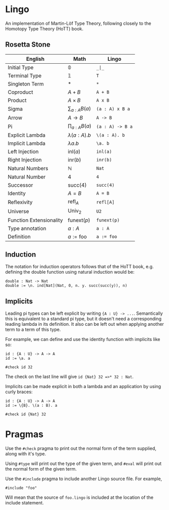 # Lingo

An implementation of Martin-Löf Type Theory, following closely to the Homotopy Type Theory (HoTT) book.

## Rosetta Stone

| English                 | Math                 | Lingo            |
|-------------------------|----------------------|------------------|
| Initial Type            | $\mathbb{0}$         | `_\|_`           |
| Terminal Type           | $\mathbb{1}$         | `T`              |
| Singleton Term          | $\ast$               | `*`              |
| Coproduct               | $A + B$              | `A + B`          |
| Product                 | $A \times B$         | `A x B`          |
| Sigma                   | $\sum_{a : A} B(a)$  | `(a : A) x B a`  |
| Arrow                   | $A \rightarrow B$    | `A -> B`         |
| Pi                      | $\prod_{a : A} B(a)$ | `(a : A) -> B a` |
| Explicit Lambda         | $\lambda (a : A). b$ | `\(a : A). b`    |
| Implicit Lambda         | $\lambda a. b$       | `\a. b`          |
| Left Injection          | $\text{inl}(a)$      | `inl(a)`         |
| Right Injection         | $\text{inr}(b)$      | `inr(b)`         |
| Natural Numbers         | $\mathbb{N}$         | `Nat`            |
| Natural Number          | $4$                  | `4`              |
| Successor               | $\text{succ}(4)$     | `succ(4)`        |
| Identity                | $A = B$              | `A = B`          |
| Reflexivity             | $\text{refl}_A$      | `refl[A]`        |
| Universe                | $\text{Univ}_2$      | `U2`             |
| Function Extensionality | $\text{funext}(p)$   | `funext(p)`      |
| Type annotation         | $a : A$              | `a : A`          |
| Definition              | $a := \text{foo}$    | `a := foo`       |

## Induction

The notation for induction operators follows that of the HoTT book, e.g. defining the double function using natural induction would be:

```
double : Nat -> Nat
double := \n. ind[Nat](Nat, 0, n. y. succ(succ(y)), n)
```

## Implicits

Leading pi types can be left explicit by writing `{A : U} -> ...`. Semantically this is equivalent to a standard pi type, but it doesn't need a corresponding leading lambda in its definition. It also can be left out when applying another term to a term of this type.

For example, we can define and use the identity function with implicits like so:

```
id : {A : U} -> A -> A
id := \a. a

#check id 32
```

The check on the last line will give `id {Nat} 32 =>* 32 : Nat`.

Implicits can be made explicit in both a lambda and an application by using curly braces:

```
id : {A : U} -> A -> A
id := \{B}. \(a : B). a

#check id {Nat} 32
```

# Pragmas

Use the `#check` pragma to print out the normal form of the term supplied, along with it's type.

Using `#type` will print out the type of the given term, and `#eval` will print out the normal form of the given term.

Use the `#include` pragma to include another Lingo source file. For example,

```
#include "foo"
```

Will mean that the source of `foo.lingo` is included at the location of the include statement.

